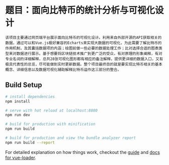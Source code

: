 # 题目：面向比特币的统计分析与可视化设计

    该项目主要通过网页端平台展示面向比特币的可视化设计。利用来自外部开源的API获取相关的数据，通过可以和Vue.js极好兼容的Echarts来实现大数据的可视化，为此需要了解比特币的作用机制，及其囊括数据项的内涵；绘图前做一些必要的数据处理工作；比对选择合适的图表类型来对数据进行展示。基于想要将区块链技术推广到更广泛的受众，有对原理的形象阐释，有对专业名词的详细解释，总共28张可视化图形都有相应的备注解释，提供更详细的数据入口，又有极具代表性的总览，尽可能做到实时更新数据。整个项目最终目的就是要实现比特币相关的基本概念、详细信息以及数据可视化辅助解释比特币运作这三部分的整合。

## Build Setup

``` bash
# install dependencies
npm install

# serve with hot reload at localhost:8080
npm run dev

# build for production with minification
npm run build

# build for production and view the bundle analyzer report
npm run build --report
```

For detailed explanation on how things work, checkout the [guide](http://vuejs-templates.github.io/webpack/) and [docs for vue-loader](http://vuejs.github.io/vue-loader).
